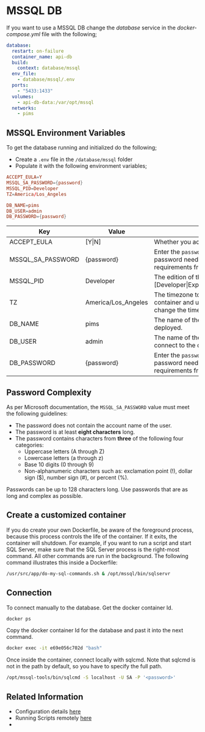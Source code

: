 # MSSQL DB

If you want to use a MSSQL DB change the _database_ service in the _docker-compose.yml_ file with the following;

```yaml
database:
  restart: on-failure
  container_name: api-db
  build:
    context: database/mssql
  env_file:
    - database/mssql/.env
  ports:
    - "5433:1433"
  volumes:
    - api-db-data:/var/opt/mssql
  networks:
    - pims
```

## MSSQL Environment Variables

To get the database running and initialized do the following;

- Create a `.env` file in the `/database/mssql` folder
- Populate it with the following environment variables;

```conf
ACCEPT_EULA=Y
MSSQL_SA_PASSWORD={password}
MSSQL_PID=Developer
TZ=America/Los_Angeles

DB_NAME=pims
DB_USER=admin
DB_PASSWORD={password}
```

| Key               | Value               | Description                                                                                                                                         |
| ----------------- | ------------------- | --------------------------------------------------------------------------------------------------------------------------------------------------- |
| ACCEPT_EULA       | [Y\|N]              | Whether you accept the license agreement.                                                                                                           |
| MSSQL_SA_PASSWORD | {password}          | Enter the `password` you want to secure the DB with. This password needs to be complex enough to match the requirements from Microsoft (see below). |
| MSSQL_PID         | Developer           | The edition of the database to install [Developer\|Express\|Standard\|Enterprise\|EnterpriseCore].                                                  |
| TZ                | America/Los_Angeles | The timezone to run the database in. Bash into your container and use the command `tzselect` to manually change the timezone.                       |
| DB_NAME           | pims                | The name of the database to create when the pod is deployed.                                                                                        |
| DB_USER           | admin               | The name of the user account that pims will use to connect to the database instead of the 'sa'.                                                     |
| DB_PASSWORD       | {password}          | Enter the `password` you want to secure the DB with. This password needs to be complex enough to match the requirements from Microsoft (see below). |

## Password Complexity

As per Microsoft documentation, the `MSSQL_SA_PASSWORD` value must meet the following guidelines:

- The password does not contain the account name of the user.
- The password is at least **eight characters** long.
- The password contains characters from **three** of the following four categories:
  - Uppercase letters (A through Z)
  - Lowercase letters (a through z)
  - Base 10 digits (0 through 9)
  - Non-alphanumeric characters such as: exclamation point (!), dollar sign (\$), number sign (#), or percent (%).

Passwords can be up to 128 characters long. Use passwords that are as long and complex as possible.

## Create a customized container

If you do create your own Dockerfile, be aware of the foreground process, because this process controls the life of the container. If it exits, the container will shutdown. For example, if you want to run a script and start SQL Server, make sure that the SQL Server process is the right-most command. All other commands are run in the background. The following command illustrates this inside a Dockerfile:

```bash
/usr/src/app/do-my-sql-commands.sh & /opt/mssql/bin/sqlservr
```

## Connection

To connect manually to the database. Get the docker container Id.

```bash
docker ps
```

Copy the docker container Id for the database and past it into the next command.

```bash
docker exec -it e69e056c702d "bash"
```

Once inside the container, connect locally with sqlcmd. Note that sqlcmd is not in the path by default, so you have to specify the full path.

```bash
/opt/mssql-tools/bin/sqlcmd -S localhost -U SA -P '<password>'
```

## Related Information

- Configuration details [here](https://docs.microsoft.com/en-us/sql/linux/sql-server-linux-configure-docker?view=sql-server-ver15)
- Running Scripts remotely [here](https://portworx.com/run-ha-sql-server-red-hat-openshift/)
-
